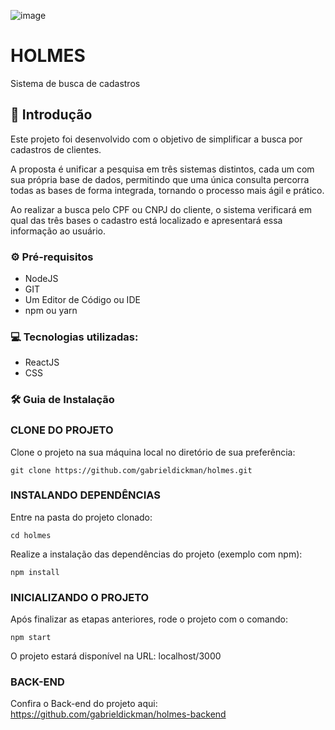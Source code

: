 ![image](https://github.com/gabrieldickman/holmes/assets/55303496/dd0920f4-90a0-4908-913a-77e8b2fd1fcd)

# HOLMES
Sistema de busca de cadastros

## 📌 Introdução
Este projeto foi desenvolvido com o objetivo de simplificar a busca por cadastros de clientes. <br>

A proposta é unificar a pesquisa em três sistemas distintos, cada um com sua própria base de dados, permitindo que uma única consulta percorra todas as bases de forma integrada, tornando o processo mais ágil e prático. <br>

Ao realizar a busca pelo CPF ou CNPJ do cliente, o sistema verificará em qual das três bases o cadastro está localizado e apresentará essa informação ao usuário.

### ⚙️ Pré-requisitos

- NodeJS <br>
- GIT <br>
- Um Editor de Código ou IDE<br>
- npm ou yarn<br>

### 💻 Tecnologias utilizadas:

- ReactJS
- CSS

### 🛠️ Guia de Instalação

### CLONE DO PROJETO

Clone o projeto na sua máquina local no diretório de sua preferência: 

````
git clone https://github.com/gabrieldickman/holmes.git
````

### INSTALANDO DEPENDÊNCIAS

Entre na pasta do projeto clonado:

````
cd holmes
````
Realize a instalação das dependências do projeto (exemplo com npm):

````
npm install
````

### INICIALIZANDO O PROJETO

Após finalizar as etapas anteriores, rode o projeto com o comando:

````
npm start
````

O projeto estará disponível na URL: localhost/3000

### BACK-END

Confira o Back-end do projeto aqui: https://github.com/gabrieldickman/holmes-backend
